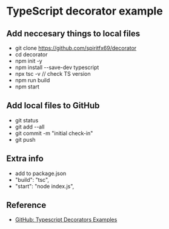 # TypeScript decorator example

## Add neccesary things to local files
* git clone https://github.com/spiritfx69/decorator
* cd decorator
* npm init -y
* npm install --save-dev typescript
* npx tsc -v                                                 // check TS version
* npm run build
* npm start

## Add local files to GitHub
* git status
* git add --all
* git commit -m "initial check-in"
* git push

## Extra info
* add to package.json
* "build": "tsc",
* "start": "node index.js",

## Reference
* [GitHub: Typescript Decorators Examples](https://github.com/arolson101/typescript-decorators/tree/master)

